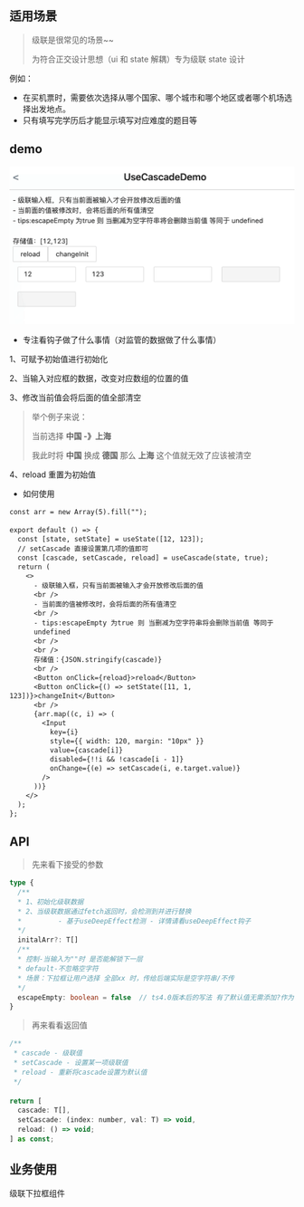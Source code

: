 ## 适用场景

> 级联是很常见的场景~~
>
> 为符合正交设计思想（ui 和 state 解耦）专为级联 state 设计

例如：

- 在买机票时，需要依次选择从哪个国家、哪个城市和哪个地区或者哪个机场选择出发地点。
- 只有填写完学历后才能显示填写对应难度的题目等

## demo

![UseCascadeDemo](<https://raw.githubusercontent.com/caifeng123/pictures/master/chrome-capture%20(7).gif>)

- 专注看钩子做了什么事情（对监管的数据做了什么事情）

1、可赋予初始值进行初始化

2、当输入对应框的数据，改变对应数组的位置的值

3、修改当前值会将后面的值全部清空

> 举个例子来说：
>
> 当前选择 **中国 -》上海**
>
> 我此时将 **中国** 换成 **德国** 那么 **上海** 这个值就无效了应该被清空

4、reload 重置为初始值

- 如何使用

```tsx
const arr = new Array(5).fill("");

export default () => {
  const [state, setState] = useState([12, 123]);
  // setCascade 直接设置第几项的值即可
  const [cascade, setCascade, reload] = useCascade(state, true);
  return (
    <>
      - 级联输入框，只有当前面被输入才会开放修改后面的值
      <br />
      - 当前面的值被修改时，会将后面的所有值清空
      <br />
      - tips:escapeEmpty 为true 则 当删减为空字符串将会删除当前值 等同于
      undefined
      <br />
      <br />
      存储值：{JSON.stringify(cascade)}
      <br />
      <Button onClick={reload}>reload</Button>
      <Button onClick={() => setState([11, 1, 123])}>changeInit</Button>
      <br />
      {arr.map((c, i) => (
        <Input
          key={i}
          style={{ width: 120, margin: "10px" }}
          value={cascade[i]}
          disabled={!!i && !cascade[i - 1]}
          onChange={(e) => setCascade(i, e.target.value)}
        />
      ))}
    </>
  );
};
```

## API

> 先来看下接受的参数

```ts
type {
  /**
  * 1、初始化级联数据
  * 2、当级联数据通过fetch返回时，会检测到并进行替换
  * 		- 基于useDeepEffect检测 - 详情请看useDeepEffect钩子
  */
  initalArr?: T[]
  /**
  * 控制-当输入为""时 是否能解锁下一层
  * default-不忽略空字符
  * 场景：下拉框让用户选择 全部xx 时，传给后端实际是空字符串/不传
  */
  escapeEmpty: boolean = false	// ts4.0版本后的写法 有了默认值无需添加?作为可选参数，自动推断为可选
}
```

> 再来看看返回值

```js
/**
 * cascade - 级联值
 * setCascade - 设置某一项级联值
 * reload - 重新将cascade设置为默认值
 */

return [
  cascade: T[],
  setCascade: (index: number, val: T) => void,
  reload: () => void;
] as const;
```

## 业务使用

级联下拉框组件
